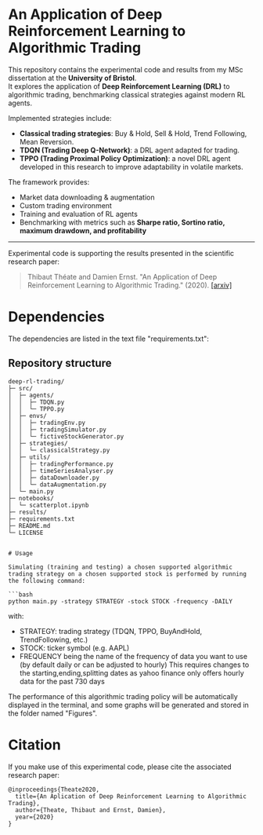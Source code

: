 # An Application of Deep Reinforcement Learning to Algorithmic Trading

This repository contains the experimental code and results from my MSc dissertation at the **University of Bristol**.  
It explores the application of **Deep Reinforcement Learning (DRL)** to algorithmic trading, benchmarking classical strategies against modern RL agents.

Implemented strategies include:
* **Classical trading strategies**: Buy & Hold, Sell & Hold, Trend Following, Mean Reversion.  
* **TDQN (Trading Deep Q-Network)**: a DRL agent adapted for trading.  
* **TPPO (Trading Proximal Policy Optimization)**: a novel DRL agent developed in this research to improve adaptability in volatile markets.  

The framework provides:
* Market data downloading & augmentation  
* Custom trading environment  
* Training and evaluation of RL agents  
* Benchmarking with metrics such as **Sharpe ratio, Sortino ratio, maximum drawdown, and profitability**

---

Experimental code is supporting the results presented in the scientific research paper:
> Thibaut Théate and Damien Ernst. "An Application of Deep Reinforcement Learning to Algorithmic Trading." (2020).
> [[arxiv]](https://arxiv.org/abs/2004.06627)



# Dependencies

The dependencies are listed in the text file "requirements.txt":

## Repository structure

```text
deep-rl-trading/
├─ src/
│  ├─ agents/
│  │  ├─ TDQN.py
│  │  └─ TPPO.py
│  ├─ envs/
│  │  ├─ tradingEnv.py
│  │  ├─ tradingSimulator.py
│  │  └─ fictiveStockGenerator.py
│  ├─ strategies/
│  │  └─ classicalStrategy.py
│  ├─ utils/
│  │  ├─ tradingPerformance.py
│  │  ├─ timeSeriesAnalyser.py
│  │  ├─ dataDownloader.py
│  │  └─ dataAugmentation.py
│  └─ main.py
├─ notebooks/
│  └─ scatterplot.ipynb
├─ results/
├─ requirements.txt
├─ README.md
└─ LICENSE


# Usage

Simulating (training and testing) a chosen supported algorithmic trading strategy on a chosen supported stock is performed by running the following command:

```bash
python main.py -strategy STRATEGY -stock STOCK -frequency -DAILY
```

with:
* STRATEGY: trading strategy (TDQN, TPPO, BuyAndHold, TrendFollowing, etc.)
* STOCK: ticker symbol (e.g. AAPL)
* FREQUENCY being the name of the frequency of data you want to use (by default daily or can be adjusted to hourly)
            This requires changes to the starting,ending,splitting dates as yahoo finance only offers hourly data for the past 730 days

The performance of this algorithmic trading policy will be automatically displayed in the terminal, and some graphs will be generated and stored in the folder named "Figures".

# Citation

If you make use of this experimental code, please cite the associated research paper:

```
@inproceedings{Theate2020,
  title={An Aplication of Deep Reinforcement Learning to Algorithmic Trading},
  author={Theate, Thibaut and Ernst, Damien},
  year={2020}
}
```
